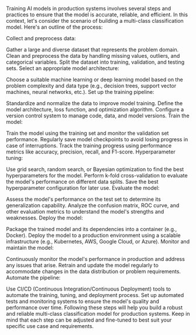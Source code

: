 Training AI models in production systems involves several steps and practices to ensure that the model is accurate, reliable, and efficient. In this context, let's consider the scenario of building a multi-class classification model. Here's an outline of the process:

Collect and preprocess data:

Gather a large and diverse dataset that represents the problem domain.
Clean and preprocess the data by handling missing values, outliers, and categorical variables.
Split the dataset into training, validation, and testing sets.
Select an appropriate model architecture:

Choose a suitable machine learning or deep learning model based on the problem complexity and data type (e.g., decision trees, support vector machines, neural networks, etc.).
Set up the training pipeline:

Standardize and normalize the data to improve model training.
Define the model architecture, loss function, and optimization algorithm.
Configure a version control system to manage code, data, and model versions.
Train the model:

Train the model using the training set and monitor the validation set performance.
Regularly save model checkpoints to avoid losing progress in case of interruptions.
Track the training progress using performance metrics like accuracy, precision, recall, and F1-score.
Hyperparameter tuning:

Use grid search, random search, or Bayesian optimization to find the best hyperparameters for the model.
Perform k-fold cross-validation to evaluate the model's performance on different data splits.
Save the best hyperparameter configuration for later use.
Evaluate the model:

Assess the model's performance on the test set to determine its generalization capability.
Analyze the confusion matrix, ROC curve, and other evaluation metrics to understand the model's strengths and weaknesses.
Deploy the model:

Package the trained model and its dependencies into a container (e.g., Docker).
Deploy the model to a production environment using a scalable infrastructure (e.g., Kubernetes, AWS, Google Cloud, or Azure).
Monitor and maintain the model:

Continuously monitor the model's performance in production and address any issues that arise.
Retrain and update the model regularly to accommodate changes in the data distribution or problem requirements.
Automate the pipeline:

Use CI/CD (Continuous Integration/Continuous Deployment) tools to automate the training, tuning, and deployment process.
Set up automated tests and monitoring systems to ensure the model's quality and performance over time.
Following these steps will help you build a robust and reliable multi-class classification model for production systems. Keep in mind that each step can be adjusted and fine-tuned to best suit your specific use case and requirements.
